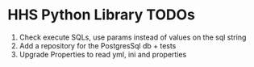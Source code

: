 # HHS Python Library TODOs

1. Check execute SQLs, use params instead of values on the sql string
2. Add a repository for the PostgresSql db + tests
3. Upgrade Properties to read yml, ini and properties


